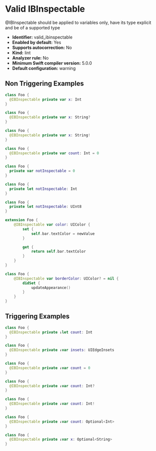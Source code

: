 # Valid IBInspectable

@IBInspectable should be applied to variables only, have its type explicit and be of a supported type

* **Identifier:** valid_ibinspectable
* **Enabled by default:** Yes
* **Supports autocorrection:** No
* **Kind:** lint
* **Analyzer rule:** No
* **Minimum Swift compiler version:** 5.0.0
* **Default configuration:** warning

## Non Triggering Examples

```swift
class Foo {
  @IBInspectable private var x: Int
}
```

```swift
class Foo {
  @IBInspectable private var x: String?
}
```

```swift
class Foo {
  @IBInspectable private var x: String!
}
```

```swift
class Foo {
  @IBInspectable private var count: Int = 0
}
```

```swift
class Foo {
  private var notInspectable = 0
}
```

```swift
class Foo {
  private let notInspectable: Int
}
```

```swift
class Foo {
  private let notInspectable: UInt8
}
```

```swift
extension Foo {
    @IBInspectable var color: UIColor {
        set {
            self.bar.textColor = newValue
        }

        get {
            return self.bar.textColor
        }
    }
}
```

```swift
class Foo {
    @IBInspectable var borderColor: UIColor? = nil {
        didSet {
            updateAppearance()
        }
    }
}
```

## Triggering Examples

```swift
class Foo {
  @IBInspectable private ↓let count: Int
}
```

```swift
class Foo {
  @IBInspectable private ↓var insets: UIEdgeInsets
}
```

```swift
class Foo {
  @IBInspectable private ↓var count = 0
}
```

```swift
class Foo {
  @IBInspectable private ↓var count: Int?
}
```

```swift
class Foo {
  @IBInspectable private ↓var count: Int!
}
```

```swift
class Foo {
  @IBInspectable private ↓var count: Optional<Int>
}
```

```swift
class Foo {
  @IBInspectable private ↓var x: Optional<String>
}
```